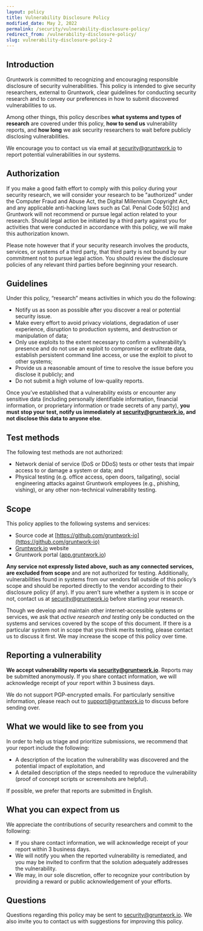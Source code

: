 ```yaml
---
layout: policy
title: Vulnerability Disclosure Policy
modified_date: May 2, 2022
permalink: /security/vulnerability-disclosure-policy/
redirect_from: /vulnerability-disclosure-policy/
slug: vulnerability-disclosure-policy-2
---
```


## Introduction

Gruntwork is committed to recognizing and encouraging responsible disclosure of security vulnerabilities. This policy is intended to give security researchers, external to Gruntwork, clear guidelines for conducting security research and to convey our preferences in how to submit discovered vulnerabilities to us.

Among other things, this policy describes **what systems and types of research** are covered under this policy, **how to send us** vulnerability reports, and **how long** we ask security researchers to wait before publicly disclosing vulnerabilities.

We encourage you to contact us via email at [security@gruntwork.io](mailto:security@gruntwork.io) to report potential vulnerabilities in our systems.

## Authorization

If you make a good faith effort to comply with this policy during your security research, we will consider your research to be "authorized" under the Computer Fraud and Abuse Act, the Digital Millennium Copyright Act, and any applicable anti-hacking laws such as Cal. Penal Code 502(c) and Gruntwork will not recommend or pursue legal action related to your research. Should legal action be initiated by a third party against you for activities that were conducted in accordance with this policy, we will make this authorization known.

Please note however that if your security research involves the products, services, or systems of a third party, that third party is not bound by our commitment not to pursue legal action. You should review the disclosure policies of any relevant third parties before beginning your research.

## Guidelines

Under this policy, “research” means activities in which you do the following:

- Notify us as soon as possible after you discover a real or potential security issue.
- Make every effort to avoid privacy violations, degradation of user experience, disruption to production systems, and destruction or manipulation of data;
- Only use exploits to the extent necessary to confirm a vulnerability’s presence and do not use an exploit to compromise or exfiltrate data, establish persistent command line access, or use the exploit to pivot to other systems;
- Provide us a reasonable amount of time to resolve the issue before you disclose it publicly; and
- Do not submit a high volume of low-quality reports.

Once you’ve established that a vulnerability exists or encounter any sensitive data (including personally identifiable information, financial information, or proprietary information or trade secrets of any party), **you must stop your test, notify us immediately at [security@gruntwork.io](mailto:security@gruntwork.io), and not disclose this data to anyone else**.

## Test methods

The following test methods are not authorized:

- Network denial of service (DoS or DDoS) tests or other tests that impair access to or damage a system or data; and
- Physical testing (e.g. office access, open doors, tailgating), social engineering attacks against Gruntwork employees (e.g., phishing, vishing), or any other non-technical vulnerability testing.

## Scope

This policy applies to the following systems and services:

- Source code at [https://github.com/gruntwork-io](https://github.com/gruntwork-io)
- [Gruntwork.io](http://gruntwork.io) website
- Gruntwork portal ([app.gruntwork.io](https://app.gruntwork.io))

**Any service not expressly listed above, such as any connected services, are excluded from scope** and are not authorized for testing. Additionally, vulnerabilities found in systems from our vendors fall outside of this policy’s scope and should be reported directly to the vendor according to their disclosure policy (if any). If you aren’t sure whether a system is in scope or not, contact us at [security@gruntwork.io](mailto:security@gruntwork.io) before starting your research.

Though we develop and maintain other internet-accessible systems or services, we ask that *active research and testing* only be conducted on the systems and services covered by the scope of this document. If there is a particular system not in scope that you think merits testing, please contact us to discuss it first. We may increase the scope of this policy over time.

## Reporting a vulnerability

**We accept vulnerability reports via [security@gruntwork.io](mailto:security@gruntwork.io)**. Reports may be submitted anonymously. If you share contact information, we will acknowledge receipt of your report within 3 business days.

We do not support PGP-encrypted emails. For particularly sensitive information, please reach out to [support@gruntwork.io](mailto:support@gruntwork.io) to discuss before sending over.

## What we would like to see from you

In order to help us triage and prioritize submissions, we recommend that your report include the following:

- A description of the location the vulnerability was discovered and the potential impact of exploitation, and
- A detailed description of the steps needed to reproduce the vulnerability (proof of concept scripts or screenshots are helpful).

If possible, we prefer that reports are submitted in English.

## What you can expect from us

We appreciate the contributions of security researchers and commit to the following:

- If you share contact information, we will acknowledge receipt of your report within 3 business days.
- We will notify you when the reported vulnerability is remediated, and you may be invited to confirm that the solution adequately addresses the vulnerability.
- We may, in our sole discretion, offer to recognize your contribution by providing a reward or public acknowledgement of your efforts.

## Questions

Questions regarding this policy may be sent to [security@gruntwork.io](mailto:security@gruntwork.io). We also invite you to contact us with suggestions for improving this policy.
